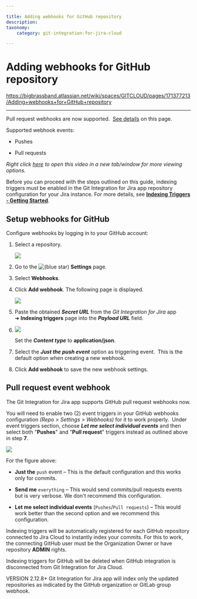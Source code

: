 ```yaml
---

title: Adding webhooks for GitHub repository
description:
taxonomy:
    category: git-integration-for-jira-cloud

---
```


# Adding webhooks for GitHub repository

<https://bigbrassband.atlassian.net/wiki/spaces/GITCLOUD/pages/171377213/Adding+webhooks+for+GitHub+repository>

* * *

Pull request webhooks are now supported.  [See details](https://bigbrassband.atlassian.net/wiki/spaces/GITCLOUD/pages/171377213/Adding+webhooks+for+GitHub+repository#Pull-request-event-webhook) on this page.

Supported webhook events:

*   Pushes
    
*   Pull requests
    

_Right click_ [_here_](https://bigbrassband.wistia.net/medias/pewl2o9uk6) _to open this video in a new tab/window for more viewing options._

Before you can proceed with the steps outlined on this guide, indexing triggers must be enabled in the Git Integration for Jira app repository configuration for your Jira instance. For more details, see [**Indexing Triggers - Getting Started**](/wiki/spaces/GITCLOUD/pages/171475219/Indexing+Triggers).

## Setup webhooks for GitHub

Configure webhooks by logging in to your GitHub account:

1.  Select a repository.
    
    ![](https://bigbrassband.atlassian.net/wiki/download/attachments/171377213/new-github-webhook-setting-page(c1).png?version=1&modificationDate=1617192156368&cacheVersion=1&api=v2)
2.  Go to the ![(blue star)](/wiki/s/-1639011364/6452/8b4898d3c114827e64ec143b4fa79bb76a6cfa5b/_/images/icons/emoticons/star_blue.png) **Settings** page.
    
3.  Select **Webhooks**.
    
4.  Click **Add webhook**. The following page is displayed.
    
    ![](https://bigbrassband.atlassian.net/wiki/download/thumbnails/171377213/web-hooks-github-settings-add(c).png?version=1&modificationDate=1617192156377&cacheVersion=1&api=v2&width=646&height=708)
5.  Paste the obtained _**Secret URL**_ from the _Git Integration for Jira_ app  ➜ **Indexing triggers** page into the _**Payload URL**_ field.
    
6.  ![](https://bigbrassband.atlassian.net/wiki/download/thumbnails/171377213/jira-cloud-webhook-url-loc(c1).png?version=1&modificationDate=1617192156381&cacheVersion=1&api=v2&width=646&height=430)
    
    Set the _**Content type**_ to **application/json**.
    
7.  Select the _**Just the push event**_ option as triggering event.  This is the default option when creating a new webhook.
    
8.  Click **Add webhook** to save the new webhook settings.
    

## Pull request event webhook

The Git Integration for Jira app supports GitHub pull request webhooks now.

You will need to enable two (2) event triggers in your GitHub webhooks configuration _(Repo > Settings > Webhooks)_ for it to work properly.  Under event triggers section, choose _**Let me select individual events**_ and then select both "**Pushes**" and "**Pull request**" triggers instead as outlined above in step **7**.

![](https://bigbrassband.atlassian.net/wiki/download/thumbnails/171377213/github-pull-request-event-trigger-webhook.png?version=2&modificationDate=1617192156387&cacheVersion=1&api=v2&width=612&height=302)

For the figure above:

*   **Just the** `push` event – This is the default configuration and this works only for commits.
    
*   **Send me** `everything` – This would send commits/pull requests events but is very verbose. We don't recommend this configuration.
    
*   **Let me select individual events** (`Pushes`/`Pull requests`) – This would work better than the second option and we recommend this configuration.
    

Indexing triggers will be automatically registered for each GitHub repository connected to Jira Cloud to instantly index your commits. For this to work, the connecting GitHub user must be the Organization Owner or have repository **ADMIN** rights.

Indexing triggers for GitHub will be deleted when GitHub integration is disconnected from Git Integration for Jira Cloud.

VERSION 2.12.8+ Git Integration for Jira app will index only the updated repositories as indicated by the GitHub organization or GitLab group webhook.
